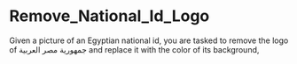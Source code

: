 # Remove_National_Id_Logo
Given a picture of an Egyptian national id, you are tasked to remove the logo of جمهورية
مصر العربية and replace it with the color of its background,
